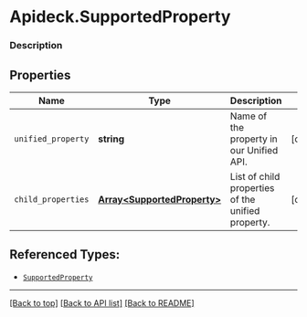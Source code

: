 # Apideck.SupportedProperty

### Description

## Properties
Name | Type | Description | Notes
------------ | ------------- | ------------- | -------------
`unified_property` | **string** | Name of the property in our Unified API. | [optional] 
`child_properties` | [**Array&lt;SupportedProperty&gt;**](SupportedProperty.md) | List of child properties of the unified property. | [optional] 





## Referenced Types:

* [`SupportedProperty`](SupportedProperty.md)

---

[[Back to top]](#) [[Back to API list]](../../../../README.md#documentation-for-api-endpoints) [[Back to README]](../../../../README.md)


